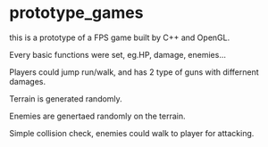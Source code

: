 # prototype_games

this is a prototype of a FPS game built by C++ and OpenGL.

Every basic functions were set, eg.HP, damage, enemies...

Players could jump run/walk, and has 2 type of guns with differnent damages. 

Terrain is generated randomly.

Enemies are genertaed randomly on the terrain.

Simple collision check, enemies could walk to player for attacking.
